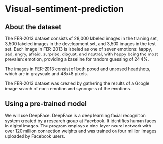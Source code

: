 # Visual-sentiment-prediction

## About the dataset
The FER-2013 dataset consists of 28,000 labeled images in the training set, 3,500 labeled images in the
development set, and 3,500 images in the test set. Each image in FER-2013 is labeled as one of seven emotions:
happy, sad, angry, afraid, surprise, disgust, and neutral, with happy being the most prevalent emotion, providing a
baseline for random guessing of 24.4%.

The images in FER-2013 consist of both posed and unposed headshots, which are in grayscale and 48x48 pixels.

The FER-2013 dataset was created by gathering the results of a Google image search of each emotion and
synonyms of the emotions.

## Using a pre-trained model
We will use DeepFace. DeepFace is a deep learning facial recognition system created by a research
group at Facebook. It identifies human faces in digital images. The program employs a nine-layer neural
network with over 120 million connection weights and was trained on four million images uploaded by
Facebook users.
